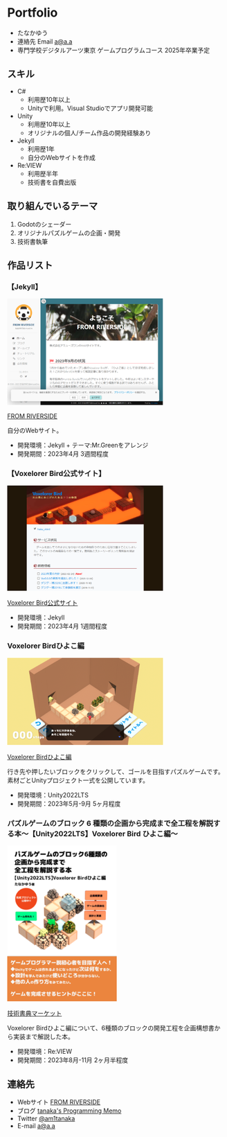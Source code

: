 # Portfolio

- たなかゆう
- 連絡先 Email [a@a.a](mailto:a@a.a)
- 専門学校デジタルアーツ東京 ゲームプログラムコース 2025年卒業予定

## スキル
- C#
  - 利用歴10年以上
  - Unityで利用。Visual Studioでアプリ開発可能
- Unity
  - 利用歴10年以上
  - オリジナルの個人/チーム作品の開発経験あり
- Jekyll
  - 利用歴1年
  - 自分のWebサイトを作成
- Re:VIEW
  - 利用歴半年
  - 技術書を自費出版

## 取り組んでいるテーマ
1. Godotのシェーダー
1. オリジナルパズルゲームの企画・開発
1. 技術書執筆

## 作品リスト

### 【Jekyll】
[<img src="images/am1jp.png" alt="自分のWebサイト" style="max-width: 360px; max-height: 360px">](https://am1.jp)

[FROM RIVERSIDE](https://am1jp/)

自分のWebサイト。

- 開発環境：Jekyll + テーマ:Mr.Greenをアレンジ
- 開発期間：2023年4月 3週間程度

### 【Voxelorer Bird公式サイト】

[<img src="images/vbird.png" alt="Voxelorer Bird公式サイト" style="max-width: 360px; max-height: 360px">](https://vbird.am1.jp/)

[Voxelorer Bird公式サイト](https://vbird.am1.jp/)

- 開発環境：Jekyll
- 開発期間：2023年4月 1週間程度

### Voxelorer Birdひよこ編
[<img src="images/vbird_hiyoko.png" alt="" style="max-width: 360px; max-height: 360px">](https://github.com/am1tanaka/VBirdHiyoko)

[Voxelorer Birdひよこ編](https://github.com/am1tanaka/VBirdHiyoko)

行き先や押したいブロックをクリックして、ゴールを目指すパズルゲームです。
素材ごとUnityプロジェクト一式を公開しています。

- 開発環境：Unity2022LTS
- 開発期間：2023年5月-9月 5ヶ月程度

### パズルゲームのブロック 6 種類の企画から完成まで全工程を解説する本～【Unity2022LTS】Voxelorer Bird ひよこ編～
[<img src="images/vbirdbook.png" alt="VBirdブロック本" style="max-width: 360px; max-height: 360px">](https://techbookfest.org/product/nQdhDsspFhjK7zfWzmZMwK?productVariantID=sWDuj5pHYbhWUTnjvd83XT)

[技術書典マーケット](https://techbookfest.org/product/nQdhDsspFhjK7zfWzmZMwK?productVariantID=sWDuj5pHYbhWUTnjvd83XT)

Voxelorer Birdひよこ編について、6種類のブロックの開発工程を企画構想書から実装まで解説した本。

- 開発環境：Re:VIEW
- 開発期間：2023年8月-11月 2ヶ月半程度


## 連絡先
- Webサイト [FROM RIVERSIDE](https://am1.jp)
- ブログ [tanaka's Programming Memo](https://am1tanaka.hatenablog.com/)
- Twitter [@am1tanaka](https://twitter.com/am1tanaka)
- E-mail [a@a.a](mailto:a@a.a)

